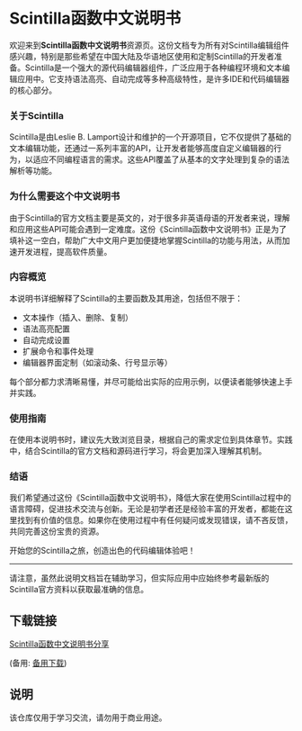 # Scintilla函数中文说明书

欢迎来到**Scintilla函数中文说明书**资源页。这份文档专为所有对Scintilla编辑组件感兴趣，特别是那些希望在中国大陆及华语地区使用和定制Scintilla的开发者准备。Scintilla是一个强大的源代码编辑器组件，广泛应用于各种编程环境和文本编辑应用中。它支持语法高亮、自动完成等多种高级特性，是许多IDE和代码编辑器的核心部分。

### 关于Scintilla

Scintilla是由Leslie B. Lamport设计和维护的一个开源项目，它不仅提供了基础的文本编辑功能，还通过一系列丰富的API，让开发者能够高度自定义编辑器的行为，以适应不同编程语言的需求。这些API覆盖了从基本的文字处理到复杂的语法解析等功能。

### 为什么需要这个中文说明书

由于Scintilla的官方文档主要是英文的，对于很多非英语母语的开发者来说，理解和应用这些API可能会遇到一定难度。这份《Scintilla函数中文说明书》正是为了填补这一空白，帮助广大中文用户更加便捷地掌握Scintilla的功能与用法，从而加速开发进程，提高软件质量。

### 内容概览

本说明书详细解释了Scintilla的主要函数及其用途，包括但不限于：

- 文本操作（插入、删除、复制）
- 语法高亮配置
- 自动完成设置
- 扩展命令和事件处理
- 编辑器界面定制（如滚动条、行号显示等）

每个部分都力求清晰易懂，并尽可能给出实际的应用示例，以便读者能够快速上手并实践。

### 使用指南

在使用本说明书时，建议先大致浏览目录，根据自己的需求定位到具体章节。实践中，结合Scintilla的官方文档和源码进行学习，将会更加深入理解其机制。

### 结语

我们希望通过这份《Scintilla函数中文说明书》，降低大家在使用Scintilla过程中的语言障碍，促进技术交流与创新。无论是初学者还是经验丰富的开发者，都能在这里找到有价值的信息。如果你在使用过程中有任何疑问或发现错误，请不吝反馈，共同完善这份宝贵的资源。

开始您的Scintilla之旅，创造出色的代码编辑体验吧！

---

请注意，虽然此说明文档旨在辅助学习，但实际应用中应始终参考最新版的Scintilla官方资料以获取最准确的信息。

## 下载链接
[Scintilla函数中文说明书分享](https://pan.quark.cn/s/5c4bef40475d) 

(备用: [备用下载](https://pan.baidu.com/s/13WiZPU-OdpSWKeIkU11d3w?pwd=1234))

## 说明

该仓库仅用于学习交流，请勿用于商业用途。
